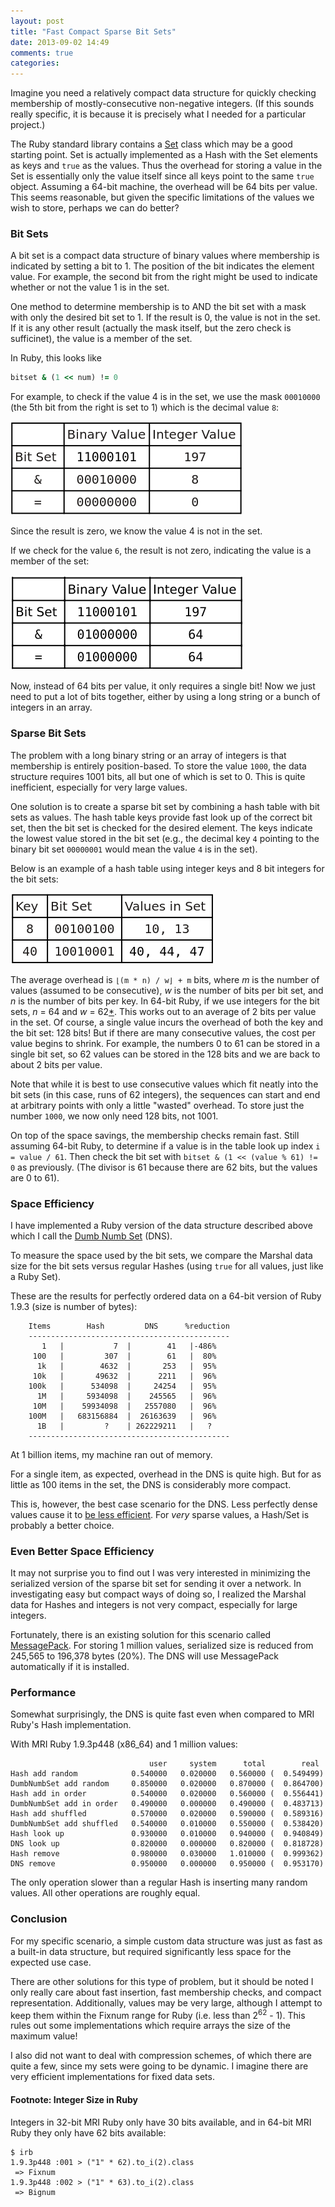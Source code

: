 ```yaml
---
layout: post
title: "Fast Compact Sparse Bit Sets"
date: 2013-09-02 14:49
comments: true
categories: 
---
```


Imagine you need a relatively compact data structure for quickly checking membership of mostly-consecutive non-negative integers. (If this sounds really specific, it is because it is precisely what I needed for a particular project.)

The Ruby standard library contains a [Set](http://rdoc.info/stdlib/set/1.9.3/Set) class which may be a good starting point. Set is actually implemented as a Hash with the Set elements as keys and `true` as the values. Thus the overhead for storing a value in the Set is essentially only the value itself since all keys point to the same `true` object. Assuming a 64-bit machine, the overhead will be 64 bits per value. This seems reasonable, but given the specific limitations of the values we wish to store, perhaps we can do better?

### Bit Sets

A bit set is a compact data structure of binary values where membership is indicated by setting a bit to 1. The position of the bit indicates the element value. For example, the second bit from the right might be used to indicate whether or not the value 1 is in the set.

One method to determine membership is to AND the bit set with a mask with only the desired bit set to 1. If the result is 0, the value is not in the set. If it is any other result (actually the mask itself, but the zero check is sufficinet), the value is a member of the set.

In Ruby, this looks like

```ruby
bitset & (1 << num) != 0
```

For example, to check if the value 4 is in the set, we use the mask `00010000` (the 5th bit from the right is set to 1) which is the decimal value `8`:

![Bit Set Checking Example 1](/images/blog/bitset-example1.png)

Since the result is zero, we know the value 4 is not in the set.

If we check for the value `6`, the result is not zero, indicating the value is a member of the set:

![Bit Set Checking Example 2](/images/blog/bitset-example2.png)

Now, instead of 64 bits per value, it only requires a single bit! Now we just need to put a lot of bits together, either by using a long string or a bunch of integers in an array.

### Sparse Bit Sets

The problem with a long binary string or an array of integers is that membership is entirely position-based. To store the value `1000`, the data structure requires 1001 bits, all but one of which is set to 0. This is quite inefficient, especially for very large values.

One solution is to create a sparse bit set by combining a hash table with bit sets as values. The hash table keys provide fast look up of the correct bit set, then the bit set is checked for the desired element. The keys indicate the lowest value stored in the bit set (e.g., the decimal key `4` pointing to the binary bit set `00000001` would mean the value `4` is in the set).

Below is an example of a hash table using integer keys and 8 bit integers for the bit sets:

![Sparse Bit Set Example](/images/blog/sparse-bitset-example.png)

The average overhead is `⌊(m * n) / w⌋ + m` bits, where _m_ is the number of values (assumed to be consecutive), _w_ is the number of bits per bit set, and _n_ is the number of bits per key. In 64-bit Ruby, if we use integers for the bit sets, _n_ = 64 and _w_ = 62[*](#footnote). This works out to an average of 2 bits per value in the set. Of course, a single value incurs the overhead of both the key and the bit set: 128 bits! But if there are many consecutive values, the cost per value begins to shrink. For example, the numbers 0 to 61 can be stored in a single bit set, so 62 values can be stored in the 128 bits and we are back to about 2 bits per value.

Note that while it is best to use consecutive values which fit neatly into the bit sets (in this case, runs of 62 integers), the sequences can start and end at arbitrary points with only a little "wasted" overhead. To store just the number `1000`, we now only need 128 bits, not 1001.

On top of the space savings, the membership checks remain fast. Still assuming 64-bit Ruby, to determine if a value is in the table look up index `i = value / 61`. Then check the bit set with `bitset & (1 << (value % 61) != 0` as previously. (The divisor is 61 because there are 62 bits, but the values are 0 to 61).

### Space Efficiency

I have implemented a Ruby version of the data structure described above which I call the [Dumb Numb Set](https://github.com/presidentbeef/dumb-numb-set) (DNS).

To measure the space used by the bit sets, we compare the Marshal data size for the bit sets versus regular Hashes (using `true` for all values, just like a Ruby Set).

These are the results for perfectly ordered data on a 64-bit version of Ruby 1.9.3 (size is number of bytes):

```
    Items        Hash         DNS      %reduction
    ---------------------------------------------
       1   |           7  |        41   |-486%
     100   |         307  |        61   |  80%
      1k   |        4632  |       253   |  95%
     10k   |       49632  |      2211   |  96%
    100k   |      534098  |     24254   |  95%
      1M   |     5934098  |    245565   |  96%
     10M   |    59934098  |   2557080   |  96%
    100M   |   683156884  |  26163639   |  96%
      1B   |         ?    | 262229211   |   ?
    ---------------------------------------------
```

At 1 billion items, my machine ran out of memory.

For a single item, as expected, overhead in the DNS is quite high. But for as little as 100 items in the set, the DNS is considerably more compact.

This is, however, the best case scenario for the DNS. Less perfectly dense values cause it to [be less efficient](https://github.com/presidentbeef/dumb-numb-set#less-dense-data). For _very_ sparse values, a Hash/Set is probably a better choice.

### Even Better Space Efficiency

It may not surprise you to find out I was very interested in minimizing the serialized version of the sparse bit set for sending it over a network. In investigating easy but compact ways of doing so, I realized the Marshal data for Hashes and integers is not very compact, especially for large integers.

Fortunately, there is an existing solution for this scenario called [MessagePack](http://msgpack.org/). For storing 1 million values, serialized size is reduced from 245,565 to 196,378 bytes (20%). The DNS will use MessagePack automatically if it is installed.

### Performance

Somewhat surprisingly, the DNS is quite fast even when compared to MRI Ruby's Hash implementation.

With MRI Ruby 1.9.3p448 (x86\_64) and 1 million values:

```
                               user     system      total        real
Hash add random            0.540000   0.020000   0.560000 (  0.549499)
DumbNumbSet add random     0.850000   0.020000   0.870000 (  0.864700)
Hash add in order          0.540000   0.020000   0.560000 (  0.556441)
DumbNumbSet add in order   0.490000   0.000000   0.490000 (  0.483713)
Hash add shuffled          0.570000   0.020000   0.590000 (  0.589316)
DumbNumbSet add shuffled   0.540000   0.010000   0.550000 (  0.538420)
Hash look up               0.930000   0.010000   0.940000 (  0.940849)
DNS look up                0.820000   0.000000   0.820000 (  0.818728)
Hash remove                0.980000   0.030000   1.010000 (  0.999362)
DNS remove                 0.950000   0.000000   0.950000 (  0.953170)
```

The only operation slower than a regular Hash is inserting many random values. All other operations are roughly equal.

### Conclusion

For my specific scenario, a simple custom data structure was just as fast as a built-in data structure, but required significantly less space for the expected use case.

There are other solutions for this type of problem, but it should be noted I only really care about fast insertion, fast membership checks, and compact representation. Additionally, values may be very large, although I attempt to keep them within the Fixnum range for Ruby (i.e. less than 2<sup>62</sup> - 1). This rules out some implementations which require arrays the size of the maximum value!

I also did not want to deal with compression schemes, of which there are quite a few, since my sets were going to be dynamic. I imagine there are very efficient implementations for fixed data sets.

<a name="footnote"></a>
#### Footnote: Integer Size in Ruby

Integers in 32-bit MRI Ruby only have 30 bits available, and in 64-bit MRI Ruby they only have 62 bits available:

```
$ irb
1.9.3p448 :001 > ("1" * 62).to_i(2).class
 => Fixnum 
1.9.3p448 :002 > ("1" * 63).to_i(2).class
 => Bignum 
```
